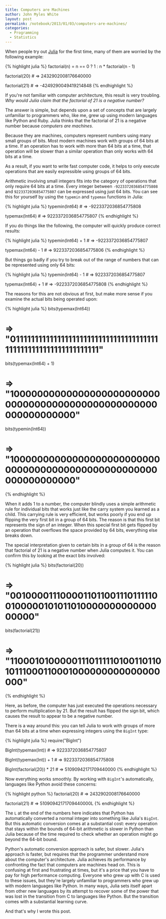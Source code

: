 ```yaml
---
title: Computers are Machines
author: John Myles White
layout: post
permalink: /notebook/2013/01/03/computers-are-machines/
categories:
  - Programming
  - Statistics
---
```


When people try out [Julia](http://julialang.org) for the first time, many of them are worried by the following example:

{% highlight julia %}
factorial(n) = n == 0 ? 1 : n * factorial(n - 1)
 
factorial(20) # => 2432902008176640000
 
factorial(21) # => -4249290049419214848
{% endhighlight %}

If you're not familiar with computer architecture, this result is very troubling. *Why would Julia claim that the factorial of 21 is a negative number?*

The answer is simple, but depends upon a set of concepts that are largely unfamiliar to programmers who, like me, grew up using modern languages like Python and Ruby. Julia thinks that the factorial of 21 is a negative number because *computers are machines*.

Because they are machines, computers represent numbers using many small groups of bits. Most modern machines work with groups of 64 bits at a time. If an operation has to work with more than 64 bits at a time, that operation will be slower than a similar operation than only works with 64 bits at a time.

As a result, if you want to write fast computer code, it helps to only execute operations that are easily expressible using groups of 64 bits.

Arithmetic involving small integers fits into the category of operations that only require 64 bits at a time. Every integer between `-9223372036854775808` and `9223372036854775807` can be expressed using just 64 bits. You can see this for yourself by using the `typemin` and `typemax` functions in Julia:

{% highlight julia %}
typemin(Int64) # => -9223372036854775808
 
typemax(Int64) # => 9223372036854775807
{% endhighlight %}

If you do things like the following, the computer will quickly produce correct results:

{% highlight julia %}
typemin(Int64) + 1 # => -9223372036854775807
 
typemax(Int64) - 1 # => 9223372036854775806
{% endhighlight %}

But things go badly if you try to break out of the range of numbers that can be represented using only 64 bits:

{% highlight julia %}
typemin(Int64) - 1 # => 9223372036854775807
 
typemax(Int64) + 1 # => -9223372036854775808
{% endhighlight %}

The reasons for this are not obvious at first, but make more sense if you examine the actual bits being operated upon:

{% highlight julia %}
bits(typemax(Int64))
# => "0111111111111111111111111111111111111111111111111111111111111111"
 
bits(typemax(Int64) + 1)
# => "1000000000000000000000000000000000000000000000000000000000000000"
 
bits(typemin(Int64))
# => "1000000000000000000000000000000000000000000000000000000000000000"
{% endhighlight %}

When it adds 1 to a number, the computer blindly uses a simple arithmetic rule for individual bits that works just like the carry system you learned as a child. This carrying rule is very efficient, but works poorly if you end up flipping the very first bit in a group of 64 bits. The reason is that this first bit represents the sign of an integer. When this special first bit gets flipped by an operation that overflows the space provided by 64 bits, everything else breaks down.

The special interpretation given to certain bits in a group of 64 is the reason that factorial of 21 is a negative number when Julia computes it. You can confirm this by looking at the exact bits involved:

{% highlight julia %}
bits(factorial(20))
# => "0010000111000011011001110111110010000010101101000000000000000000"
 
bits(factorial(21))
# => "1100010100000111011111010011011010111000110001000000000000000000"
{% endhighlight %}

Here, as before, the computer has just executed the operations necessary to perform multiplication by 21. But the result has flipped the sign bit, which causes the result to appear to be a negative number.

There is a way around this: you can tell Julia to work with groups of more than 64 bits at a time when expressing integers using the `BigInt` type:

{% highlight julia %}
require("BigInt")
 
BigInt(typemax(Int)) # => 9223372036854775807
 
BigInt(typemax(Int)) + 1 # => 9223372036854775808
 
BigInt(factorial(20)) * 21 # => 51090942171709440000
{% endhighlight %}

Now everything works smoothly. By working with `BigInt`'s automatically, languages like Python avoid these concerns:

{% highlight python %}
factorial(20) # => 2432902008176640000

factorial(21) # => 51090942171709440000L
{% endhighlight %}

The `L` at the end of the numbers here indicates that Python has automatically converted a normal integer into something like Julia's `BigInt`. But this automatic conversion comes at a substantial cost: every operation that stays within the bounds of 64-bit arithmetic is slower in Python than Julia because of the time required to check whether an operation might go beyond the 64-bit bound.

Python's automatic conversion approach is safer, but slower. Julia's approach is faster, but requires that the programmer understand more about the computer's architecture. Julia achieves its performance by confronting the fact that computers are machines head on. This is confusing at first and frustrating at times, but it's a price that you have to pay for high performance computing. Everyone who grew up with C is used to these issues, but they're largely unfamiliar to programmers who grew up with modern languages like Python. In many ways, Julia sets itself apart from other new languages by its attempt to recover some of the power that was lost in the transition from C to languages like Python. But the transition comes with a substantial learning curve.

And that's why I wrote this post.
